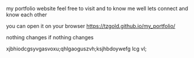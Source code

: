 my portfolio website
feel free to visit and to know me well lets connect and know each other


you can open it on your browser https://tzgold.github.io/my_portfolio/

nothing changes if nothing changes

xjbhiodcgsyvgasvoxu;qhlgaoguszvh;ksjhbdoywefg lcg vl;
